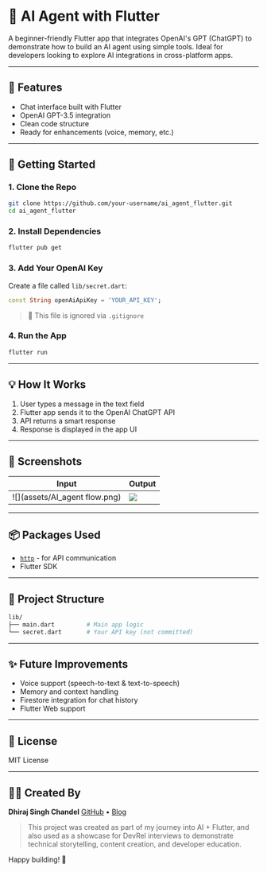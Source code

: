 # 🤖 AI Agent with Flutter

A beginner-friendly Flutter app that integrates OpenAI's GPT (ChatGPT) to demonstrate how to build an AI agent using simple tools. Ideal for developers looking to explore AI integrations in cross-platform apps.

---

## 📱 Features

* Chat interface built with Flutter
* OpenAI GPT-3.5 integration
* Clean code structure
* Ready for enhancements (voice, memory, etc.)

---

## 🚀 Getting Started

### 1. Clone the Repo

```bash
git clone https://github.com/your-username/ai_agent_flutter.git
cd ai_agent_flutter
```

### 2. Install Dependencies

```bash
flutter pub get
```

### 3. Add Your OpenAI Key

Create a file called `lib/secret.dart`:

```dart
const String openAiApiKey = 'YOUR_API_KEY';
```

> 🔐 This file is ignored via `.gitignore`

### 4. Run the App

```bash
flutter run
```

---

## 💡 How It Works

1. User types a message in the text field
2. Flutter app sends it to the OpenAI ChatGPT API
3. API returns a smart response
4. Response is displayed in the app UI

---

## 📸 Screenshots

| Input                         | Output                        |
|------------------------------|-------------------------------|
| ![](assets/AI_agent flow.png) | ![](assets/screenshot2.png)   |

---

## 📦 Packages Used

* [`http`](https://pub.dev/packages/http) - for API communication
* Flutter SDK

---

## 🧠 Project Structure

```bash
lib/
├── main.dart         # Main app logic
└── secret.dart       # Your API key (not committed)
```

---

## ✨ Future Improvements

* Voice support (speech-to-text & text-to-speech)
* Memory and context handling
* Firestore integration for chat history
* Flutter Web support

---

## 📄 License

MIT License

---

## 👨‍💻 Created By

**Dhiraj Singh Chandel**
[GitHub](https://github.com/Dhirajsingh-chandel) • [Blog](https://mobiledevinsights.blogspot.com/2025/07/building-ai-agent-with-flutter-simple.html)

> This project was created as part of my journey into AI + Flutter, and also used as a showcase for DevRel interviews to demonstrate technical storytelling, content creation, and developer education.

Happy building! 🚀
